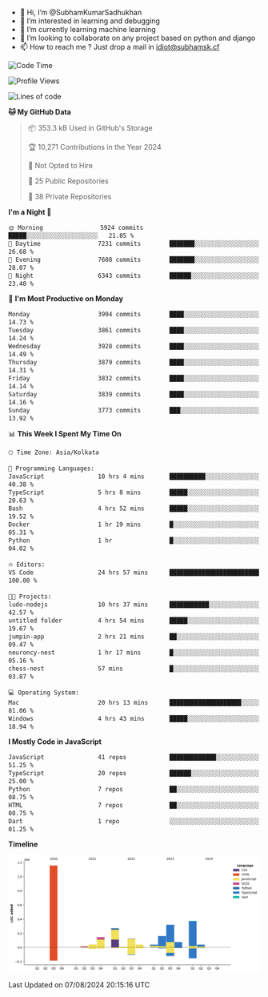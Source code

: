 - 👋 Hi, I’m @SubhamKumarSadhukhan
- 👀 I’m interested in learning and debugging
- 🌱 I’m currently learning machine learning
- 💞️ I’m looking to collaborate on any project based on python and django
- 📫 How to reach me ?
      Just drop a mail in idiot@subhamsk.cf

<!---
SubhamKumarSadhukhan/SubhamKumarSadhukhan is a ✨ special ✨ repository because its `README.md` (this file) appears on your GitHub profile.
You can click the Preview link to take a look at your changes.
--->


<!--START_SECTION:waka-->
![Code Time](http://img.shields.io/badge/Code%20Time-2%2C383%20hrs%2028%20mins-blue)

![Profile Views](http://img.shields.io/badge/Profile%20Views-1-blue)

![Lines of code](https://img.shields.io/badge/From%20Hello%20World%20I%27ve%20Written-2.8%20million%20lines%20of%20code-blue)

**🐱 My GitHub Data** 

> 📦 353.3 kB Used in GitHub's Storage 
 > 
> 🏆 10,271 Contributions in the Year 2024
 > 
> 🚫 Not Opted to Hire
 > 
> 📜 25 Public Repositories 
 > 
> 🔑 38 Private Repositories 
 > 
**I'm a Night 🦉** 

```text
🌞 Morning                5924 commits        █████░░░░░░░░░░░░░░░░░░░░   21.85 % 
🌆 Daytime                7231 commits        ███████░░░░░░░░░░░░░░░░░░   26.68 % 
🌃 Evening                7608 commits        ███████░░░░░░░░░░░░░░░░░░   28.07 % 
🌙 Night                  6343 commits        ██████░░░░░░░░░░░░░░░░░░░   23.40 % 
```
📅 **I'm Most Productive on Monday** 

```text
Monday                   3994 commits        ████░░░░░░░░░░░░░░░░░░░░░   14.73 % 
Tuesday                  3861 commits        ████░░░░░░░░░░░░░░░░░░░░░   14.24 % 
Wednesday                3928 commits        ████░░░░░░░░░░░░░░░░░░░░░   14.49 % 
Thursday                 3879 commits        ████░░░░░░░░░░░░░░░░░░░░░   14.31 % 
Friday                   3832 commits        ████░░░░░░░░░░░░░░░░░░░░░   14.14 % 
Saturday                 3839 commits        ████░░░░░░░░░░░░░░░░░░░░░   14.16 % 
Sunday                   3773 commits        ███░░░░░░░░░░░░░░░░░░░░░░   13.92 % 
```


📊 **This Week I Spent My Time On** 

```text
🕑︎ Time Zone: Asia/Kolkata

💬 Programming Languages: 
JavaScript               10 hrs 4 mins       ██████████░░░░░░░░░░░░░░░   40.38 % 
TypeScript               5 hrs 8 mins        █████░░░░░░░░░░░░░░░░░░░░   20.63 % 
Bash                     4 hrs 52 mins       █████░░░░░░░░░░░░░░░░░░░░   19.52 % 
Docker                   1 hr 19 mins        █░░░░░░░░░░░░░░░░░░░░░░░░   05.31 % 
Python                   1 hr                █░░░░░░░░░░░░░░░░░░░░░░░░   04.02 % 

🔥 Editors: 
VS Code                  24 hrs 57 mins      █████████████████████████   100.00 % 

🐱‍💻 Projects: 
ludo-nodejs              10 hrs 37 mins      ███████████░░░░░░░░░░░░░░   42.57 % 
untitled folder          4 hrs 54 mins       █████░░░░░░░░░░░░░░░░░░░░   19.67 % 
jumpin-app               2 hrs 21 mins       ██░░░░░░░░░░░░░░░░░░░░░░░   09.47 % 
neuroncy-nest            1 hr 17 mins        █░░░░░░░░░░░░░░░░░░░░░░░░   05.16 % 
chess-nest               57 mins             █░░░░░░░░░░░░░░░░░░░░░░░░   03.87 % 

💻 Operating System: 
Mac                      20 hrs 13 mins      ████████████████████░░░░░   81.06 % 
Windows                  4 hrs 43 mins       █████░░░░░░░░░░░░░░░░░░░░   18.94 % 
```

**I Mostly Code in JavaScript** 

```text
JavaScript               41 repos            █████████████░░░░░░░░░░░░   51.25 % 
TypeScript               20 repos            ██████░░░░░░░░░░░░░░░░░░░   25.00 % 
Python                   7 repos             ██░░░░░░░░░░░░░░░░░░░░░░░   08.75 % 
HTML                     7 repos             ██░░░░░░░░░░░░░░░░░░░░░░░   08.75 % 
Dart                     1 repo              ░░░░░░░░░░░░░░░░░░░░░░░░░   01.25 % 
```



**Timeline**

![Lines of Code chart](https://raw.githubusercontent.com/SubhamKumarSadhukhan/SubhamKumarSadhukhan/main/assets/bar_graph.png)


 Last Updated on 07/08/2024 20:15:16 UTC
<!--END_SECTION:waka-->
